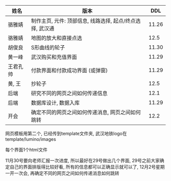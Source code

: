 | 姓名     | 版本                                                      | DDL   |
| -------- | --------------------------------------------------------- | ----- |
| 骆雅婧   | 制作主页, 元件: 顶部信息, 线路选择, 起点/终点选择, 武汉通 | 11.26 |
| 骆雅婧   | 地图的放大和直接点选                                      | 12.5  |
| 胡俊良   | S形曲线的轮子                                             | 11.30 |
| 黄一峰   | 武汉购买和充值界面                                        | 11.29 |
| 王君孔帅 | 付款界面和付款成功界面 (或弹窗)                           | 11.29 |
| 黄, 王   | 抄轮子                                                    | 12.5  |
| 后端     | 研究不同的网页之间如何传递信息                            | 12.1  |
| 后端     | 数据库设计, 数据入库                                      | 11.29 |
| 开会     | 确定不同的网页之间如何传递消息, 网页之间如何跳转          | 12.2  |

网页模板用第二个, 已经传到template文件夹, 武汉地铁logo在template/lumino/images

每个界面1个html文件

11月30号要向老师汇报一次进度, 所以最好在29号做出几个界面, 29号之前大家确定自己的界面排版得比较好看, 所有的信息都可以正确显示就可以了, 12月2号星期一开一次会, 再确定不同的网页之间如何传递消息如何跳转

